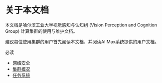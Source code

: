 # 关于本文档

本文档是哈尔滨工业大学视觉感知与认知组 (Vision Perception and Cognition Group) 计算集群的使用与维护文档。

建议每位使用集群的用户首先阅读本文档，并阅读AI Max系统提供的用户文档。

必读

* [网络安全](security.md)
* [集群概况](clusterIntro.md)
* [任务系统](jobs.md)



